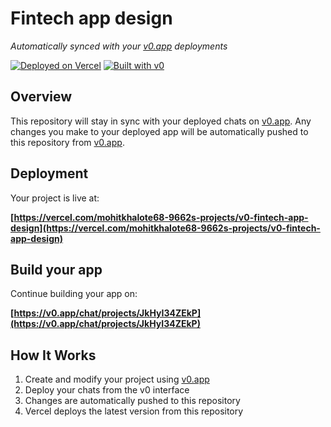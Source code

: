 # Fintech app design

*Automatically synced with your [v0.app](https://v0.app) deployments*

[![Deployed on Vercel](https://img.shields.io/badge/Deployed%20on-Vercel-black?style=for-the-badge&logo=vercel)](https://vercel.com/mohitkhalote68-9662s-projects/v0-fintech-app-design)
[![Built with v0](https://img.shields.io/badge/Built%20with-v0.app-black?style=for-the-badge)](https://v0.app/chat/projects/JkHyI34ZEkP)

## Overview

This repository will stay in sync with your deployed chats on [v0.app](https://v0.app).
Any changes you make to your deployed app will be automatically pushed to this repository from [v0.app](https://v0.app).

## Deployment

Your project is live at:

**[https://vercel.com/mohitkhalote68-9662s-projects/v0-fintech-app-design](https://vercel.com/mohitkhalote68-9662s-projects/v0-fintech-app-design)**

## Build your app

Continue building your app on:

**[https://v0.app/chat/projects/JkHyI34ZEkP](https://v0.app/chat/projects/JkHyI34ZEkP)**

## How It Works

1. Create and modify your project using [v0.app](https://v0.app)
2. Deploy your chats from the v0 interface
3. Changes are automatically pushed to this repository
4. Vercel deploys the latest version from this repository
